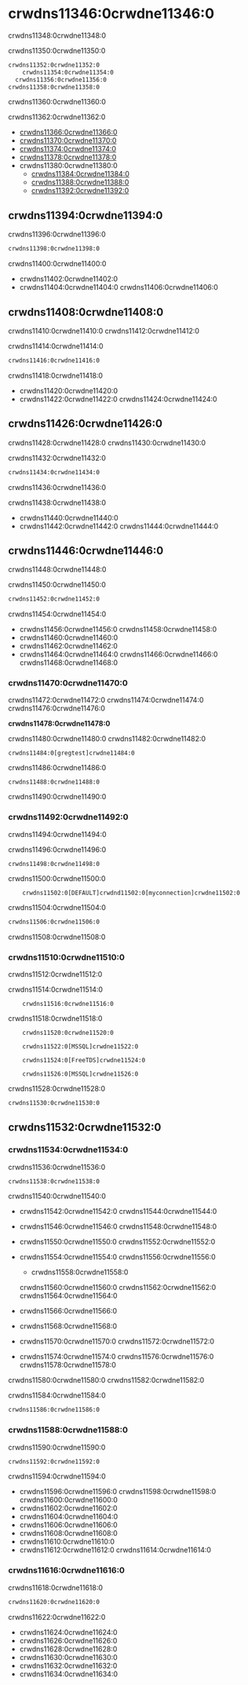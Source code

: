 <a name="dicts-external_dicts_dict_sources"></a>

# crwdns11346:0crwdne11346:0

crwdns11348:0crwdne11348:0

crwdns11350:0crwdne11350:0

```xml
crwdns11352:0crwdne11352:0
    crwdns11354:0crwdne11354:0
  crwdns11356:0crwdne11356:0
crwdns11358:0crwdne11358:0
```

crwdns11360:0crwdne11360:0

crwdns11362:0crwdne11362:0

- [crwdns11366:0crwdne11366:0](crwdns11364:0crwdne11364:0)
- [crwdns11370:0crwdne11370:0](crwdns11368:0crwdne11368:0)
- [crwdns11374:0crwdne11374:0](crwdns11372:0crwdne11372:0)
- [crwdns11378:0crwdne11378:0](crwdns11376:0crwdne11376:0)
- crwdns11380:0crwdne11380:0 
    - [crwdns11384:0crwdne11384:0](crwdns11382:0crwdne11382:0)
    - [crwdns11388:0crwdne11388:0](crwdns11386:0crwdne11386:0)
    - [crwdns11392:0crwdne11392:0](crwdns11390:0crwdne11390:0)

<a name="dicts-external_dicts_dict_sources-local_file"></a>

## crwdns11394:0crwdne11394:0

crwdns11396:0crwdne11396:0

```xml
crwdns11398:0crwdne11398:0
```

crwdns11400:0crwdne11400:0

- crwdns11402:0crwdne11402:0
- crwdns11404:0crwdne11404:0 crwdns11406:0crwdne11406:0

<a name="dicts-external_dicts_dict_sources-executable"></a>

## crwdns11408:0crwdne11408:0

crwdns11410:0crwdne11410:0 crwdns11412:0crwdne11412:0

crwdns11414:0crwdne11414:0

```xml
crwdns11416:0crwdne11416:0
```

crwdns11418:0crwdne11418:0

- crwdns11420:0crwdne11420:0
- crwdns11422:0crwdne11422:0 crwdns11424:0crwdne11424:0

<a name="dicts-external_dicts_dict_sources-http"></a>

## crwdns11426:0crwdne11426:0

crwdns11428:0crwdne11428:0 crwdns11430:0crwdne11430:0

crwdns11432:0crwdne11432:0

```xml
crwdns11434:0crwdne11434:0
```

crwdns11436:0crwdne11436:0

crwdns11438:0crwdne11438:0

- crwdns11440:0crwdne11440:0
- crwdns11442:0crwdne11442:0 crwdns11444:0crwdne11444:0

<a name="dicts-external_dicts_dict_sources-odbc"></a>

## crwdns11446:0crwdne11446:0

crwdns11448:0crwdne11448:0

crwdns11450:0crwdne11450:0

```xml
crwdns11452:0crwdne11452:0
```

crwdns11454:0crwdne11454:0

- crwdns11456:0crwdne11456:0 crwdns11458:0crwdne11458:0
- crwdns11460:0crwdne11460:0
- crwdns11462:0crwdne11462:0
- crwdns11464:0crwdne11464:0 crwdns11466:0crwdne11466:0 crwdns11468:0crwdne11468:0

### crwdns11470:0crwdne11470:0

crwdns11472:0crwdne11472:0 crwdns11474:0crwdne11474:0 crwdns11476:0crwdne11476:0

**crwdns11478:0crwdne11478:0**

crwdns11480:0crwdne11480:0 crwdns11482:0crwdne11482:0

    crwdns11484:0[gregtest]crwdne11484:0
    

crwdns11486:0crwdne11486:0

    crwdns11488:0crwdne11488:0    
    

crwdns11490:0crwdne11490:0

### crwdns11492:0crwdne11492:0

crwdns11494:0crwdne11494:0

crwdns11496:0crwdne11496:0

    crwdns11498:0crwdne11498:0
    

crwdns11500:0crwdne11500:0

        crwdns11502:0[DEFAULT]crwdnd11502:0[myconnection]crwdne11502:0
    

crwdns11504:0crwdne11504:0

```xml
crwdns11506:0crwdne11506:0
```

crwdns11508:0crwdne11508:0

### crwdns11510:0crwdne11510:0

crwdns11512:0crwdne11512:0

crwdns11514:0crwdne11514:0

        crwdns11516:0crwdne11516:0
    

crwdns11518:0crwdne11518:0

        crwdns11520:0crwdne11520:0
    
        crwdns11522:0[MSSQL]crwdne11522:0
    
        crwdns11524:0[FreeTDS]crwdne11524:0
    
        crwdns11526:0[MSSQL]crwdne11526:0
    

crwdns11528:0crwdne11528:0

```xml
crwdns11530:0crwdne11530:0
```

## crwdns11532:0crwdne11532:0

<a name="dicts-external_dicts_dict_sources-mysql"></a>

### crwdns11534:0crwdne11534:0

crwdns11536:0crwdne11536:0

```xml
crwdns11538:0crwdne11538:0
```

crwdns11540:0crwdne11540:0

- crwdns11542:0crwdne11542:0 crwdns11544:0crwdne11544:0

- crwdns11546:0crwdne11546:0 crwdns11548:0crwdne11548:0

- crwdns11550:0crwdne11550:0 crwdns11552:0crwdne11552:0

- crwdns11554:0crwdne11554:0 crwdns11556:0crwdne11556:0
    
    - crwdns11558:0crwdne11558:0
    
    crwdns11560:0crwdne11560:0 crwdns11562:0crwdne11562:0 crwdns11564:0crwdne11564:0

- crwdns11566:0crwdne11566:0

- crwdns11568:0crwdne11568:0

- crwdns11570:0crwdne11570:0 crwdns11572:0crwdne11572:0

- crwdns11574:0crwdne11574:0 crwdns11576:0crwdne11576:0 crwdns11578:0crwdne11578:0

crwdns11580:0crwdne11580:0 crwdns11582:0crwdne11582:0

crwdns11584:0crwdne11584:0

```xml
crwdns11586:0crwdne11586:0
```

<a name="dicts-external_dicts_dict_sources-clickhouse"></a>

### crwdns11588:0crwdne11588:0

crwdns11590:0crwdne11590:0

```xml
crwdns11592:0crwdne11592:0
```

crwdns11594:0crwdne11594:0

- crwdns11596:0crwdne11596:0 crwdns11598:0crwdne11598:0 crwdns11600:0crwdne11600:0
- crwdns11602:0crwdne11602:0
- crwdns11604:0crwdne11604:0
- crwdns11606:0crwdne11606:0
- crwdns11608:0crwdne11608:0
- crwdns11610:0crwdne11610:0
- crwdns11612:0crwdne11612:0 crwdns11614:0crwdne11614:0

<a name="dicts-external_dicts_dict_sources-mongodb"></a>

### crwdns11616:0crwdne11616:0

crwdns11618:0crwdne11618:0

```xml
crwdns11620:0crwdne11620:0
```

crwdns11622:0crwdne11622:0

- crwdns11624:0crwdne11624:0
- crwdns11626:0crwdne11626:0
- crwdns11628:0crwdne11628:0
- crwdns11630:0crwdne11630:0
- crwdns11632:0crwdne11632:0
- crwdns11634:0crwdne11634:0